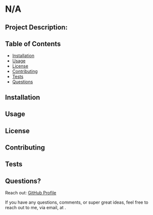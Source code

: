 
  # N/A
  
  ## Project Description:
  

  ## Table of Contents
  - [Installation](#installation)
  - [Usage](#usage)
  - [License](#license)
  - [Contributing](#contributing)
  - [Tests](#tests)
  - [Questions](#questions)

  ## Installation
  

  ## Usage
  

  ## License
  

  ## Contributing
  

  ## Tests
  

  ## Questions?
  Reach out:
  [GitHub Profile](github.com/)
  
  If you have any questions, comments, or super great ideas, feel free to reach out to me, via email, at .

